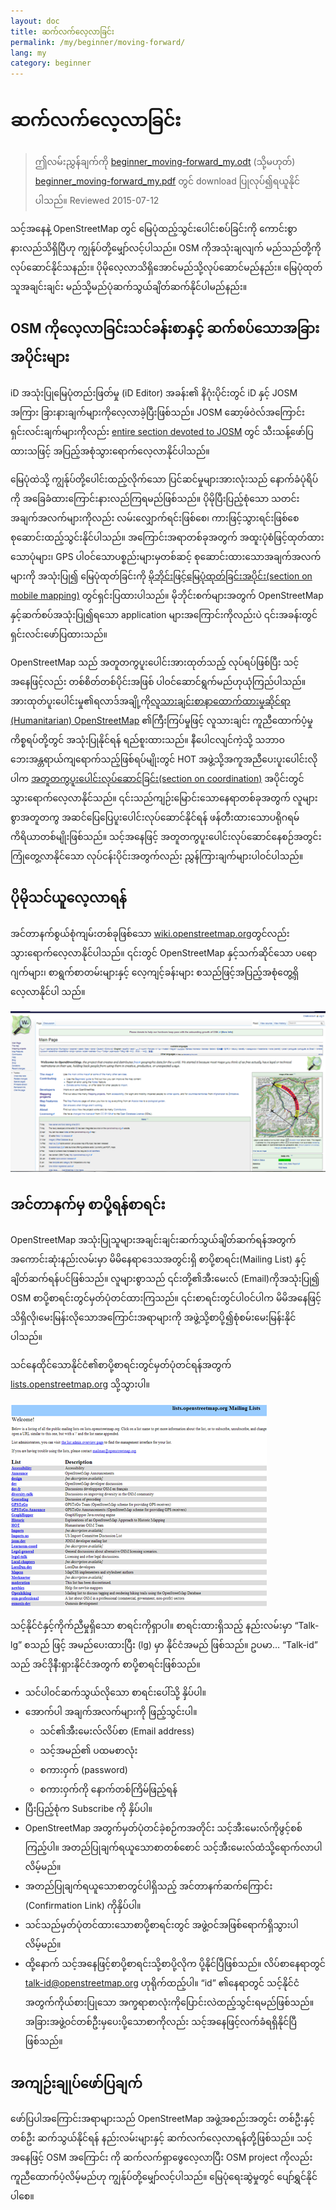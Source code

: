 ```yaml
---
layout: doc
title: ဆက်လက်လေ့လာခြင်း
permalink: /my/beginner/moving-forward/
lang: my
category: beginner
---
```


ဆက်လက်လေ့လာခြင်း
===============

> ဤလမ်းညွှန်ချက်ကို [beginner_moving-forward_my.odt](/files/beginner_moving-forward_my.odt) (သို့မဟုတ်)  [beginner_moving-forward_my.pdf](/files/beginner_moving-forward_my.pdf) တွင် download ပြုလုပ်၍ရယူနိုင်ပါသည်။
> Reviewed 2015-07-12

သင့်အနေနဲ့ OpenStreetMap တွင် မြေပုံထည့်သွင်းပေါင်းစပ်ခြင်းကို ကောင်းစွာနားလည်သိရှိပြီဟု ကျွန်ုပ်တို့မျှော်လင့်ပါသည်။ OSM ကိုအသုံးချလျက် မည်သည်တို့ကိုလုပ်ဆောင်နိုင်သနည်း။ ပိုမိုလေ့လာသိရှိအောင်မည်သို့လုပ်ဆောင်မည်နည်း။ မြေပုံထုတ်သူအချင်းချင်း မည်သို့မည်ပုံဆက်သွယ်ချိတ်ဆက်နိုင်ပါမည်နည်း။

OSM ကိုလေ့လာခြင်းသင်ခန်းစာနှင့် ဆက်စပ်သောအခြားအပိုင်းများ
---------------------------

iD အသုံးပြုမြေပုံတည်းဖြတ်မှု (iD Editor) အခန်း၏ နိဂုံးပိုင်းတွင် iD နှင့် JOSM အကြား ခြားနားချက်များကိုလေ့လာခဲ့ပြီးဖြစ်သည်။ JOSM ဆော့ဖ်ဝဲလ်အကြောင်းရှင်းလင်းချက်များကိုလည်း [entire section devoted to JOSM](/my/josm/) တွင် သီးသန့်ဖော်ပြထားသဖြင့် အပြည့်အစုံသွားရောက်လေ့လာနိုင်ပါသည်။

မြေပုံထဲသို့ ကျွန်ုပ်တို့ပေါင်းထည့်လိုက်သော ပြင်ဆင်မှုများအားလုံးသည် နောက်ခံပုံရိပ်ကို အခြေခံထားကြောင်းနားလည်ကြရမည်ဖြစ်သည်။ ပိုမိုပြီးပြည့်စုံသော သတင်းအချက်အလက်များကိုလည်း လမ်းလျှောက်ရင်းဖြစ်စေ၊ ကားဖြင့်သွားရင်းဖြစ်စေ စုဆောင်းထည့်သွင်းနိုင်ပါသည်။ အကြောင်းအရာတစ်ခုအတွက် အထူးပုံစံဖြင့်ထုတ်ထားသောပုံများ၊ GPS ပါဝင်သောပစ္စည်းများမှတစ်ဆင့် စုဆောင်းထားသောအချက်အလက်များကို အသုံးပြု၍ မြေပုံထုတ်ခြင်းကို [မိုဘိုင်းဖြင့်မြေပုံထုတ်ခြင်းအပိုင်း(section on mobile mapping)](/my/mobile-mapping/) တွင်ရှင်းပြထားပါသည်။ မိုဘိုင်းစက်များအတွက် OpenStreetMap နှင့်ဆက်စပ်အသုံးပြု၍ရသော application များအကြောင်းကိုလည်းပဲ ၎င်းအခန်းတွင်ရှင်းလင်းဖော်ပြထားသည်။

OpenStreetMap သည် အတူတကွပူးပေါင်းအားထုတ်သည့် လုပ်ရပ်ဖြစ်ပြီး သင့်အနေဖြင့်လည်း တစ်စိတ်တစ်ပိုင်းအဖြစ် ပါဝင်ဆောင်ရွက်မည်ဟုယုံကြည်ပါသည်။ အားထုတ်ပူးပေါင်းမှု၏ရလာဒ်အချို့ကို[လူသားချင်းစာနာထောက်ထားမှုဆိုင်ရာ (Humanitarian) OpenStreetMap](https://www.hotosm.org) ၏ကြီးကြပ်မှုဖြင့် လူသားချင်း ကူညီထောက်ပံ့မှုကိစ္စရပ်တို့တွင် အသုံးပြုနိုင်ရန် ရည်စူးထားသည်။ နီပေါငလျင်ကဲ့သို့ သဘာဝဘေးအန္တရာယ်ကျရောက်သည့်ဖြစ်ရပ်မျိုးတွင် HOT အဖွဲ့သို့အကူအညီပေးပူးပေါင်းလိုပါက [အတူတကွပူးပေါင်းလုပ်ဆောင်ခြင်း(section on coordination)](/my/coordination/) အပိုင်းတွင် သွားရောက်လေ့လာနိုင်သည်။ ၎င်းသည်ကျဉ်းမြောင်းသောနေရာတစ်ခုအတွက် လူများစွာအတူတကွ အဆင်ပြေပြေပူးပေါင်းလုပ်ဆောင်နိုင်ရန် ဖန်တီးထားသောပရိုဂရမ်ကိရိယာတစ်မျိုးဖြစ်သည်။ သင့်အနေဖြင့် အတူတကွပူးပေါင်းလုပ်ဆောင်နေစဉ်အတွင်း ကြုံတွေ့လာနိုင်သော လုပ်ငန်းပိုင်းအတွက်လည်း ညွှန်ကြားချက်များပါဝင်ပါသည်။


ပိုမိုသင်ယူလေ့လာရန်
----------

အင်တာနက်စွယ်စုံကျမ်းတစ်ခုဖြစ်သော [wiki.openstreetmap.org](http://wiki.openstreetmap.org/)တွင်လည်းသွားရောက်လေ့လာနိုင်ပါသည်။ ၎င်းတွင် OpenStreetMap နှင့်သက်ဆိုင်သော ပရောဂျက်များ၊ စာရွက်စာတမ်းများနှင့် လေ့ကျင့်ခန်းများ စသည်ဖြင့်အပြည့်အစုံတွေ့ရှိလေ့လာနိုင်ပါ သည်။

![Wiki][]

<!-- also more info on this site once it is prepared -->

အင်တာနက်မှ စာပို့ရန်စာရင်း
------------

OpenStreetMap အသုံးပြုသူများအချင်းချင်းဆက်သွယ်ချိတ်ဆက်ရန်အတွက် အကောင်းဆုံးနည်းလမ်းမှာ မိမိနေရာဒေသအတွင်းရှိ စာပို့စာရင်း(Mailing List) နှင့် ချိတ်ဆက်ရန်ပင်ဖြစ်သည်။ လူများစွာသည် ၎င်းတို့၏အီးမေးလ် (Email)ကိုအသုံးပြု၍ OSM စာပို့စာရင်းတွင်မှတ်ပုံတင်ထားကြသည်။ ၎င်းစာရင်းတွင်ပါဝင်ပါက မိမိအနေဖြင့်သိရှိလို၊မေးမြန်းလိုသောအကြောင်းအရာများကို အဖွဲ့သို့စာပို့၍စုံစမ်းမေးမြန်းနိုင်ပါသည်။

သင်နေထိုင်သောနိုင်ငံ၏စာပို့စာရင်းတွင်မှတ်ပုံတင်ရန်အတွက် [lists.openstreetmap.org](http://lists.openstreetmap.org/) သို့သွားပါ။

![Mailing list][]

သင့်နိုင်ငံနှင့်ကိုက်ညီမှုရှိသော စာရင်းကိုရှာပါ။ စာရင်းထားရှိသည့် နည်းလမ်းမှာ “Talk-lg”  စသည် ဖြင့် အမည်ပေးထားပြီး (lg) မှာ နိုင်ငံအမည် ဖြစ်သည်။   ဥပမာ… “Talk-id” သည် အင်ဒိုနီးရှားနိုင်ငံအတွက် စာပို့စာရင်းဖြစ်သည်။

- သင်ပါဝင်ဆက်သွယ်လိုသော စာရင်းပေါ်သို့ နှိပ်ပါ။
- အောက်ပါ အချက်အလက်များကို ဖြည့်သွင်းပါ။
    + သင်၏အီးမေးလ်လိပ်စာ (Email address)
    + သင့်အမည်၏ ပထမစာလုံး
    + စကားဝှက် (password)
    + စကားဝှက်ကို နောက်တစ်ကြိမ်ဖြည့်ရန်
- ပြီးပြည့်စုံက  Subscribe ကို နှိပ်ပါ။
- OpenStreetMap အတွက်မှတ်ပုံတင်ခဲ့စဉ်ကအတိုင်း သင့်အီးမေးလ်ကိုဖွင့်စစ်ကြည့်ပါ။ အတည်ပြုချက်ရယူသောစာတစ်စောင် သင့်အီးမေးလ်ထံသို့ရောက်လာပါလိမ့်မည်။
- အတည်ပြုချက်ရယူသောစာတွင်ပါရှိသည့် အင်တာနက်ဆက်ကြောင်း (Confirmation Link) ကိုနှိပ်ပါ။
- သင်သည်မှတ်ပုံတင်ထားသောစာပို့စာရင်းတွင် အဖွဲ့ဝင်အဖြစ်ရောက်ရှိသွားပါလိမ့်မည်။
- ထို့နောက် သင့်အနေဖြင့်စာပို့စာရင်းသို့စာပို့လိုက ပို့နိုင်ပြီဖြစ်သည်။ လိပ်စာနေရာတွင်  [talk-id@openstreetmap.org](mailto:talk-id@openstreetmap.org) ဟုရိုက်ထည့်ပါ။ “id” ၏နေရာတွင် သင့်နိုင်ငံအတွက်ကိုယ်စားပြုသော အက္ခရာစာလုံးကိုပြောင်းလဲထည့်သွင်းရမည်ဖြစ်သည်။ အခြားအဖွဲ့ဝင်တစ်ဦးမှပေးပို့သောစာကိုလည်း သင့်အနေဖြင့်လက်ခံရရှိနိုင်ပြီဖြစ်သည်။

<!-- maybe expand and put this back later
MapOSMatic
----------

One such project is called MapOSMatic, which you can access through your
internet browser at [maposmatic.org](http://www.maposmatic.org/). This
is a simple tool for printing a map of any area you choose. It will
automatically create the map, along with a grid over the map, and an
index of locations that are included in the area.

![MapOSMatic][]
-->


အကျဉ်းချုပ်ဖော်ပြချက်
-------

ဖော်ပြပါအကြောင်းအရာများသည် OpenStreetMap အဖွဲ့အစည်းအတွင်း တစ်ဦးနှင့်တစ်ဦး ဆက်သွယ်နိုင်ရန် နည်းလမ်းများနှင့် ဆက်လက်လေ့လာရန်တို့ဖြစ်သည်။ သင့်အနေဖြင့် OSM အကြောင်း ကို ဆက်လက်ရှာဖွေလေ့လာပြီး OSM project ကိုလည်းကူညီထောက်ပံ့လိမ့်မည်ဟု ကျွန်ုပ်တို့မျှော်လင့်ပါသည်။ မြေပုံရေးဆွဲမှုတွင် ပျော်ရွှင်နိုင်ပါစေ။


[MapOSMatic]: /images/beginner/maposmatic-homepage.png
[Wiki]: /images/beginner/osm-wiki.png
[Mailing list]: /images/beginner/osm-mailing-lists.png
